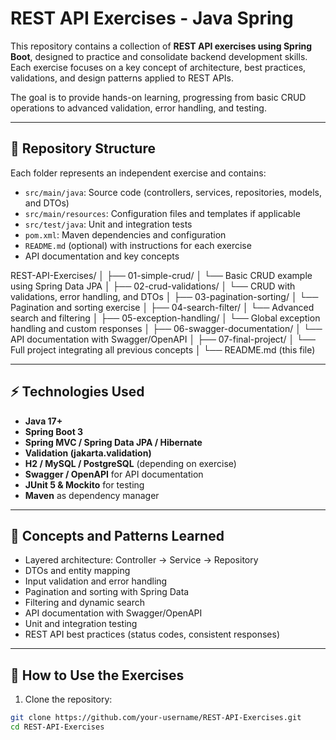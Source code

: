# REST API Exercises - Java Spring

This repository contains a collection of **REST API exercises using Spring Boot**, designed to practice and consolidate backend development skills. Each exercise focuses on a key concept of architecture, best practices, validations, and design patterns applied to REST APIs.

The goal is to provide hands-on learning, progressing from basic CRUD operations to advanced validation, error handling, and testing.

---

## 📂 Repository Structure

Each folder represents an independent exercise and contains:

- `src/main/java`: Source code (controllers, services, repositories, models, and DTOs)
- `src/main/resources`: Configuration files and templates if applicable
- `src/test/java`: Unit and integration tests
- `pom.xml`: Maven dependencies and configuration
- `README.md` (optional) with instructions for each exercise
- API documentation and key concepts

REST-API-Exercises/
│
├── 01-simple-crud/
│ └── Basic CRUD example using Spring Data JPA
│
├── 02-crud-validations/
│ └── CRUD with validations, error handling, and DTOs
│
├── 03-pagination-sorting/
│ └── Pagination and sorting exercise
│
├── 04-search-filter/
│ └── Advanced search and filtering
│
├── 05-exception-handling/
│ └── Global exception handling and custom responses
│
├── 06-swagger-documentation/
│ └── API documentation with Swagger/OpenAPI
│
├── 07-final-project/
│ └── Full project integrating all previous concepts
│
└── README.md (this file)



---

## ⚡ Technologies Used

- **Java 17+**
- **Spring Boot 3**
- **Spring MVC / Spring Data JPA / Hibernate**
- **Validation (jakarta.validation)**
- **H2 / MySQL / PostgreSQL** (depending on exercise)
- **Swagger / OpenAPI** for API documentation
- **JUnit 5 & Mockito** for testing
- **Maven** as dependency manager

---

## 📖 Concepts and Patterns Learned

- Layered architecture: Controller → Service → Repository
- DTOs and entity mapping
- Input validation and error handling
- Pagination and sorting with Spring Data
- Filtering and dynamic search
- API documentation with Swagger/OpenAPI
- Unit and integration testing
- REST API best practices (status codes, consistent responses)

---

## 🚀 How to Use the Exercises

1. Clone the repository:

```bash
git clone https://github.com/your-username/REST-API-Exercises.git
cd REST-API-Exercises
